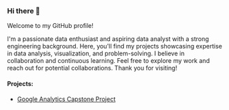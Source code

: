 ### Hi there 👋

  Welcome to my GitHub profile! 
  
  I'm a passionate data enthusiast and aspiring data analyst with a strong engineering background. Here, you'll find my projects showcasing expertise in data analysis, visualization, and problem-solving. I believe in collaboration and continuous learning. Feel free to explore my work and reach out for potential collaborations. Thank you for visiting!

#### Projects:
 - [Google Analytics Capstone Project](https://github.com/lucareolon/bikeshare-project) 
<!--
**33lw/33lw** is a ✨ _special_ ✨ repository because its `README.md` (this file) appears on your GitHub profile.

Here are some ideas to get you started:

- 🔭 I’m currently working on ...
- 🌱 I’m currently learning ...
- 👯 I’m looking to collaborate on ...
- 🤔 I’m looking for help with ...
- 💬 Ask me about ...
- 📫 How to reach me: ...
- 😄 Pronouns: ...
- ⚡ Fun fact: ...
-->

